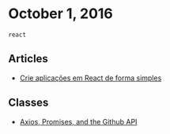 # October 1, 2016

`react`

## Articles

- [Crie aplicações em React de forma simples](https://medium.com/@KadoBOT/crie-aplica%C3%A7%C3%B5es-em-react-de-forma-simples-e5131973752a#.yhpyhy76f)

## Classes

- [Axios, Promises, and the Github API](http://courses.reactjsprogram.com/courses/reactjsfundamentals/lectures/762740)
